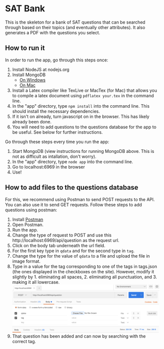 # SAT Bank
This is the skeleton for a bank of SAT questions that can be searched through based on their topics (and eventually other attributes). It also generates a PDF with the questions you select.

## How to run it
In order to run the app, go through this steps once:
  1. Install NodeJS at nodejs.org
  2. Install MongoDB
     * [On Windows](https://docs.mongodb.com/manual/tutorial/install-mongodb-on-windows/)
     * [On Mac](http://treehouse.github.io/installation-guides/mac/mongo-mac.html)
  3. Install a Latex compiler like TexLive or MacTex (for Mac) that allows you to compile a latex document using `pdflatex your.tex` in the command line.
  4. In the "app" directory, type `npm install` into the command line. This should install the necessary dependencies.
  5. If it isn't on already, turn javascript on in the browser. This has likely already been done.
  6. You will need to add questions to the questions database for the app to be useful. See below for further instructions.

Go through these steps every time you run the app:
  1. Start MongoDB (view instructions for running MongoDB above. This is not as difficult as intallation, don't worry).
  2. In the "app" directory, type `node app` into the command line.
  3. Go to localhost:6969 in the browser
  4. Use!

## How to add files to the questions database
For this, we recommend using Postman to send POST requests to the API. You can also use it to send GET requests. Follow these steps to add questions using postman:
  1. Install [Postman](https://www.getpostman.com/)
  2. Open Postman.
  3. Run the app.
  4. Change the type of request to POST and use this http://localhost:6969/api/question as the request url.
  5. Click on the body tab underneath the url field.
  6. For the first key type in `qdata` and for the second type in `tag`.
  7. Change the type for the value of `qdata` to a file and upload the file in image format.
  8. Type in a value for the tag corresponding to one of the tags in tags.json (the ones displayed in the checkboxes on the site). However, modify it slightly by 1. eliminating all spaces, 2. eliminating all punctuation, and 3. making it all lowercase.
  ![](support/postman.png)
  9. That question has been added and can now by searching with the correct tag.

